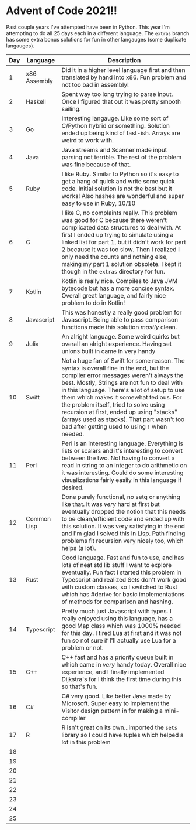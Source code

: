 # Advent of Code 2021!!

Past couple years I've attempted have been in Python. This year I'm attempting to do all 25 days each in a different language. The `extras` branch has some extra bonus solutions for fun in other langauges (some duplicate langauges).

| Day | Language | Description |
------|----------|-------------|
|1|x86 Assembly|Did it in a higher level language first and then translated by hand into x86. Fun problem and not too bad in assembly!|
|2|Haskell|Spent way too long trying to parse input. Once I figured that out it was pretty smooth sailing.|
|3|Go|Interesting langauge. Like some sort of C/Python hybrid or something. Solution ended up being kind of fast-ish. Arrays are weird to work with.|
|4|Java|Java streams and Scanner made input parsing not terrible. The rest of the problem was fine because of that.|
|5|Ruby|I like Ruby. Similar to Python so it's easy to get a hang of quick and write some quick code. Initial solution is not the best but it works! Also hashes are wonderful and super easy to use in Ruby, 10/10|
|6|C|I like C, no complaints really. This problem was good for C because there weren't complicated data structures to deal with. At first I ended up trying to simulate using a linked list for part 1, but it didn't work for part 2 because it was too slow. Then I realized I only need the counts and nothing else, making my part 1 solution obsolete. I kept it though in the `extras` directory for fun.|
|7|Kotlin|Kotlin is really nice. Compiles to Java JVM bytecode but has a more concise syntax. Overall great language, and fairly nice problem to do in Kotlin!|
|8|Javascript|This was honestly a really good problem for Javascript. Being able to pass comparison functions made this solution *mostly* clean.|
|9|Julia|An alright language. Some weird quirks but overall an alright experience. Having set unions built in came in very handy|
|10|Swift|Not a huge fan of Swift for some reason. The syntax is overall fine in the end, but the compiler error messages weren't always the best. Mostly, Strings are not fun to deal with in this language. There's a lot of setup to use them which makes it somewhat tedious. For the problem itself, tried to solve using recursion at first, ended up using "stacks" (arrays used as stacks). That part wasn't too bad after getting used to using `!` when needed.|
|11|Perl|Perl is an interesting language. Everything is lists or scalars and it's interesting to convert between the two. Not having to convert a read in string to an integer to do arithmetic on it was interesting. Could do some interesting visualizations fairly easily in this language if desired.|
|12|Common Lisp|Done purely functional, no setq or anything like that. It was *very* hard at first but eventually dropped the notion that this needs to be clean/efficient code and ended up with this solution. It was very satisfying in the end and I'm glad I solved this in Lisp. Path finding problems fit recursion very nicely too, which helps (a lot).|
|13|Rust|Good language. Fast and fun to use, and has lots of neat std lib stuff I want to explore eventually. Fun fact I started this problem in Typescript and realized Sets don't work good with custom classes, so I switched to Rust which has #derive for basic implementations of methods for comparison and hashing.|
|14|Typescript|Pretty much just Javascript with types. I really enjoyed using this language, has a good Map class which was 1000% needed for this day. I tired Lua at first and it was not fun so not sure if I'll actually use Lua for a problem or not.|
|15|C++|C++ fast and has a priority queue built in which came in *very* handy today. Overall nice experience, and I finally implemented Dijkstra's for I think the first time during this so that's fun.|
|16|C#|C# very good. Like better Java made by Microsoft. Super easy to implement the Visitor design pattern in for making a mini-compiler|
|17|R|R isn't great on its own...imported the `sets` library so I could have tuples which helped a lot in this problem|
|18|
|19|
|20|
|21|
|22|
|23|
|24|
|25|
